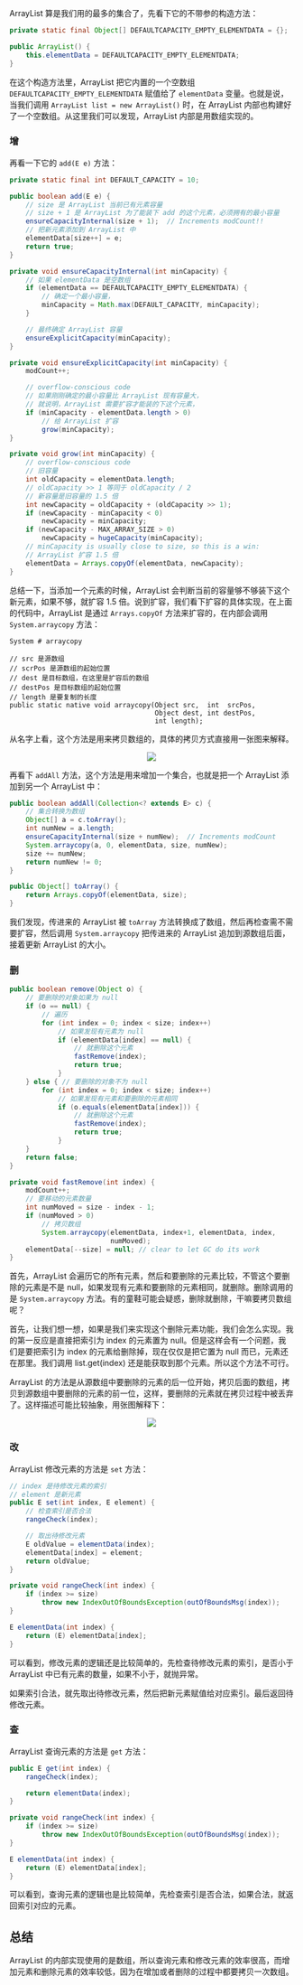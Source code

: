 ArrayList 算是我们用的最多的集合了，先看下它的不带参的构造方法：

```java
private static final Object[] DEFAULTCAPACITY_EMPTY_ELEMENTDATA = {};

public ArrayList() {
    this.elementData = DEFAULTCAPACITY_EMPTY_ELEMENTDATA;
}
```

在这个构造方法里，ArrayList 把它内置的一个空数组 `DEFAULTCAPACITY_EMPTY_ELEMENTDATA` 赋值给了 `elementData` 变量。也就是说，当我们调用 `ArrayList list = new ArrayList()` 时，在 ArrayList 内部也构建好了一个空数组。从这里我们可以发现，ArrayList 内部是用数组实现的。

### 增 ###

再看一下它的 `add(E e)` 方法：

```java
private static final int DEFAULT_CAPACITY = 10;

public boolean add(E e) {
    // size 是 ArrayList 当前已有元素容量
    // size + 1 是 ArrayList 为了能装下 add 的这个元素，必须拥有的最小容量
    ensureCapacityInternal(size + 1);  // Increments modCount!!
    // 把新元素添加到 ArrayList 中
    elementData[size++] = e;
    return true;
}

private void ensureCapacityInternal(int minCapacity) {
    // 如果 elementData 是空数组
    if (elementData == DEFAULTCAPACITY_EMPTY_ELEMENTDATA) {
        // 确定一个最小容量，
        minCapacity = Math.max(DEFAULT_CAPACITY, minCapacity);
    }

    // 最终确定 ArrayList 容量
    ensureExplicitCapacity(minCapacity);
}

private void ensureExplicitCapacity(int minCapacity) {
    modCount++;

    // overflow-conscious code
    // 如果刚刚确定的最小容量比 ArrayList 现有容量大，
    // 就说明，ArrayList 需要扩容才能装的下这个元素，                                      
    if (minCapacity - elementData.length > 0)
        // 给 ArrayList 扩容
        grow(minCapacity);
}

private void grow(int minCapacity) {
    // overflow-conscious code
    // 旧容量
    int oldCapacity = elementData.length;
    // oldCapacity >> 1 等同于 oldCapacity / 2
    // 新容量是旧容量的 1.5 倍
    int newCapacity = oldCapacity + (oldCapacity >> 1);
    if (newCapacity - minCapacity < 0)
        newCapacity = minCapacity;
    if (newCapacity - MAX_ARRAY_SIZE > 0)
        newCapacity = hugeCapacity(minCapacity);
    // minCapacity is usually close to size, so this is a win:
    // ArrayList 扩容 1.5 倍
    elementData = Arrays.copyOf(elementData, newCapacity);
}
```

总结一下，当添加一个元素的时候，ArrayList 会判断当前的容量够不够装下这个新元素，如果不够，就扩容 1.5 倍。说到扩容，我们看下扩容的具体实现，在上面的代码中，ArrayList 是通过 `Arrays.copyOf` 方法来扩容的，在内部会调用 `System.arraycopy` 方法：

```
System # arraycopy

// src 是源数组
// scrPos 是源数组的起始位置
// dest 是目标数组，在这里是扩容后的数组
// destPos 是目标数组的起始位置
// length 是要复制的长度
public static native void arraycopy(Object src,  int  srcPos,
                                    Object dest, int destPos,
                                    int length);
```

从名字上看，这个方法是用来拷贝数组的，具体的拷贝方式直接用一张图来解释。

<p align="center">
  <img src="https://raw.githubusercontent.com/shadowwingz/JavaLife/master/art/arraycopy%20%E5%9B%BE%E8%A7%A3.jpg"/>
</p>


再看下 `addAll` 方法，这个方法是用来增加一个集合，也就是把一个 ArrayList 添加到另一个 ArrayList 中：

```java
public boolean addAll(Collection<? extends E> c) {
    // 集合转换为数组
    Object[] a = c.toArray();
    int numNew = a.length;
    ensureCapacityInternal(size + numNew);  // Increments modCount
    System.arraycopy(a, 0, elementData, size, numNew);
    size += numNew;
    return numNew != 0;
}

public Object[] toArray() {
    return Arrays.copyOf(elementData, size);
}
```

我们发现，传进来的 ArrayList 被 `toArray` 方法转换成了数组，然后再检查需不需要扩容，然后调用 `System.arraycopy` 把传进来的 ArrayList 追加到源数组后面，接着更新 ArrayList 的大小。

### 删 ###

```java
public boolean remove(Object o) {
    // 要删除的对象如果为 null
    if (o == null) {
        // 遍历
        for (int index = 0; index < size; index++)
            // 如果发现有元素为 null
            if (elementData[index] == null) {
                // 就删除这个元素
                fastRemove(index);
                return true;
            }
    } else { // 要删除的对象不为 null
        for (int index = 0; index < size; index++)
            // 如果发现有元素和要删除的元素相同
            if (o.equals(elementData[index])) {
                // 就删除这个元素
                fastRemove(index);
                return true;
            }
    }
    return false;
}

private void fastRemove(int index) {
    modCount++;
    // 要移动的元素数量
    int numMoved = size - index - 1;
    if (numMoved > 0)
        // 拷贝数组
        System.arraycopy(elementData, index+1, elementData, index,
                         numMoved);
    elementData[--size] = null; // clear to let GC do its work
}
```

首先，ArrayList 会遍历它的所有元素，然后和要删除的元素比较，不管这个要删除的元素是不是 null，如果发现有元素和要删除的元素相同，就删除。删除调用的是 `System.arraycopy` 方法。有的童鞋可能会疑惑，删除就删除，干嘛要拷贝数组呢？

首先，让我们想一想，如果是我们来实现这个删除元素功能，我们会怎么实现。我的第一反应是直接把索引为 index 的元素置为 null。但是这样会有一个问题，我们是要把索引为 index 的元素给删除掉，现在仅仅是把它置为 null 而已，元素还在那里。我们调用 list.get(index) 还是能获取到那个元素。所以这个方法不可行。

ArrayList 的方法是从源数组中要删除的元素的后一位开始，拷贝后面的数组，拷贝到源数组中要删除的元素的前一位，这样，要删除的元素就在拷贝过程中被丢弃了。这样描述可能比较抽象，用张图解释下：

<p align="center">
  <img src="https://raw.githubusercontent.com/shadowwingz/JavaLife/master/art/ArrayList%20%E5%88%A0%E9%99%A4%E5%85%83%E7%B4%A0.jpg"/>
</p>

### 改 ###

ArrayList 修改元素的方法是 `set` 方法：

```java
// index 是待修改元素的索引
// element 是新元素
public E set(int index, E element) {
    // 检查索引是否合法
    rangeCheck(index);

    // 取出待修改元素
    E oldValue = elementData(index);
    elementData[index] = element;
    return oldValue;
}

private void rangeCheck(int index) {
    if (index >= size)
        throw new IndexOutOfBoundsException(outOfBoundsMsg(index));
}

E elementData(int index) {
    return (E) elementData[index];
}
```

可以看到，修改元素的逻辑还是比较简单的，先检查待修改元素的索引，是否小于 ArrayList 中已有元素的数量，如果不小于，就抛异常。

如果索引合法，就先取出待修改元素，然后把新元素赋值给对应索引。最后返回待修改元素。

### 查 ###

ArrayList 查询元素的方法是 `get` 方法：

```java
public E get(int index) {
    rangeCheck(index);

    return elementData(index);
}

private void rangeCheck(int index) {
    if (index >= size)
        throw new IndexOutOfBoundsException(outOfBoundsMsg(index));
}

E elementData(int index) {
    return (E) elementData[index];
}
```

可以看到，查询元素的逻辑也是比较简单，先检查索引是否合法，如果合法，就返回索引对应的元素。

## 总结 ##

ArrayList 的内部实现使用的是数组，所以查询元素和修改元素的效率很高，而增加元素和删除元素的效率较低，因为在增加或者删除的过程中都要拷贝一次数组。